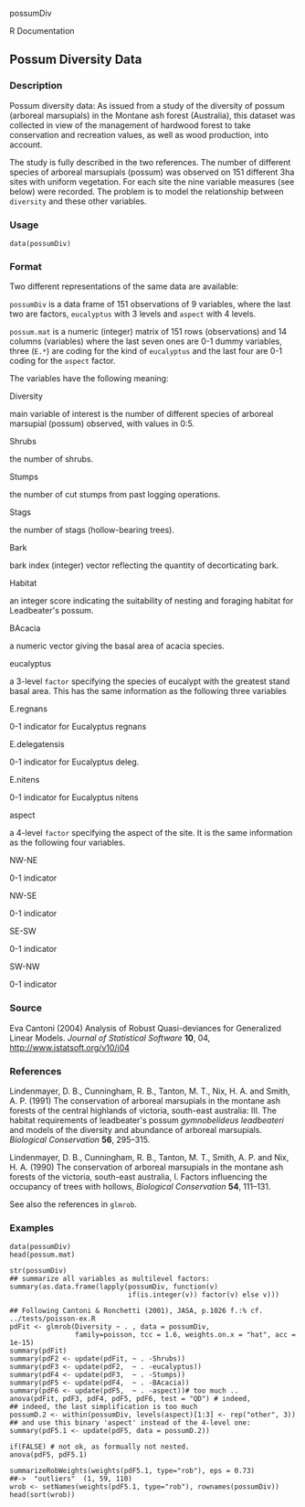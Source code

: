 possumDiv

R Documentation

## Possum Diversity Data

### Description

Possum diversity data: As issued from a study of the diversity of possum
(arboreal marsupials) in the Montane ash forest (Australia), this dataset was
collected in view of the management of hardwood forest to take conservation
and recreation values, as well as wood production, into account.

The study is fully described in the two references. The number of different
species of arboreal marsupials (possum) was observed on 151 different 3ha
sites with uniform vegetation. For each site the nine variable measures (see
below) were recorded. The problem is to model the relationship between
`diversity` and these other variables.

### Usage

    data(possumDiv)

### Format

Two different representations of the same data are available:

`possumDiv` is a data frame of 151 observations of 9 variables, where the last
two are factors, `eucalyptus` with 3 levels and `aspect` with 4 levels.

`possum.mat` is a numeric (integer) matrix of 151 rows (observations) and 14
columns (variables) where the last seven ones are 0-1 dummy variables, three
(`E.*`) are coding for the kind of `eucalyptus` and the last four are 0-1
coding for the `aspect` factor.

The variables have the following meaning:

Diversity

main variable of interest is the number of different species of arboreal
marsupial (possum) observed, with values in 0:5.

Shrubs

the number of shrubs.

Stumps

the number of cut stumps from past logging operations.

Stags

the number of stags (hollow-bearing trees).

Bark

bark index (integer) vector reflecting the quantity of decorticating bark.

Habitat

an integer score indicating the suitability of nesting and foraging habitat
for Leadbeater's possum.

BAcacia

a numeric vector giving the basal area of acacia species.

  

eucalyptus

a 3-level `factor` specifying the species of eucalypt with the greatest stand
basal area. This has the same information as the following three variables

E.regnans

0-1 indicator for Eucalyptus regnans

E.delegatensis

0-1 indicator for Eucalyptus deleg.

E.nitens

0-1 indicator for Eucalyptus nitens

  

aspect

a 4-level `factor` specifying the aspect of the site. It is the same
information as the following four variables.

NW-NE

0-1 indicator

NW-SE

0-1 indicator

SE-SW

0-1 indicator

SW-NW

0-1 indicator

### Source

Eva Cantoni (2004) Analysis of Robust Quasi-deviances for Generalized Linear
Models. _Journal of Statistical Software_ **10**, 04,
<http://www.jstatsoft.org/v10/i04>

### References

Lindenmayer, D. B., Cunningham, R. B., Tanton, M. T., Nix, H. A. and Smith, A.
P. (1991) The conservation of arboreal marsupials in the montane ash forests
of the central highlands of victoria, south-east australia: III. The habitat
requirements of leadbeater's possum _gymnobelideus leadbeateri_ and models of
the diversity and abundance of arboreal marsupials. _Biological Conservation_
**56**, 295–315.

Lindenmayer, D. B., Cunningham, R. B., Tanton, M. T., Smith, A. P. and Nix, H.
A. (1990) The conservation of arboreal marsupials in the montane ash forests
of the victoria, south-east australia, I. Factors influencing the occupancy of
trees with hollows, _Biological Conservation_ **54**, 111–131.

See also the references in `glmrob`.

### Examples

    
    data(possumDiv)
    head(possum.mat)
    
    str(possumDiv)
    ## summarize all variables as multilevel factors:
    summary(as.data.frame(lapply(possumDiv, function(v)
                                 if(is.integer(v)) factor(v) else v)))
    
    ## Following Cantoni & Ronchetti (2001), JASA, p.1026 f.:% cf. ../tests/poisson-ex.R
    pdFit <- glmrob(Diversity ~ . , data = possumDiv,
                    family=poisson, tcc = 1.6, weights.on.x = "hat", acc = 1e-15)
    summary(pdFit)
    summary(pdF2 <- update(pdFit, ~ . -Shrubs))
    summary(pdF3 <- update(pdF2,  ~ . -eucalyptus))
    summary(pdF4 <- update(pdF3,  ~ . -Stumps))
    summary(pdF5 <- update(pdF4,  ~ . -BAcacia))
    summary(pdF6 <- update(pdF5,  ~ . -aspect))# too much ..
    anova(pdFit, pdF3, pdF4, pdF5, pdF6, test = "QD") # indeed,
    ## indeed, the last simplification is too much
    possumD.2 <- within(possumDiv, levels(aspect)[1:3] <- rep("other", 3))
    ## and use this binary 'aspect' instead of the 4-level one:
    summary(pdF5.1 <- update(pdF5, data = possumD.2))
    
    if(FALSE) # not ok, as formually not nested.
    anova(pdF5, pdF5.1)
    
    summarizeRobWeights(weights(pdF5.1, type="rob"), eps = 0.73)
    ##->  "outliers"  (1, 59, 110)
    wrob <- setNames(weights(pdF5.1, type="rob"), rownames(possumDiv))
    head(sort(wrob))

